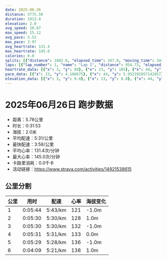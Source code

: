 ```yaml
---
date: 2025-06-26
distance: 5775.50
duration: 1913.0
elevation: 2.0
avg_speed: 10.87
max_speed: 15.12
avg_pace: 5.52
max_pace: 3.97
avg_heartrate: 131.4
max_heartrate: 145.0
calories: 0.0
splits: [{"distance": 1002.0, "elapsed_time": 347.0, "moving_time": 344.0, "average_speed": 2.91, "pace": 5.7273883161512025, "average_heartrate": 121.35755813953489, "elevation_difference": -1.0, "split_number": 1}, {"distance": 999.0, "elapsed_time": 330.0, "moving_time": 330.0, "average_speed": 3.03, "pace": 5.50056105610561, "average_heartrate": 128.27575757575758, "elevation_difference": 1.0, "split_number": 2}, {"distance": 1000.0, "elapsed_time": 330.0, "moving_time": 330.0, "average_speed": 3.03, "pace": 5.50056105610561, "average_heartrate": 132.84242424242424, "elevation_difference": -1.0, "split_number": 3}, {"distance": 1000.0, "elapsed_time": 331.0, "moving_time": 331.0, "average_speed": 3.02, "pace": 5.518774834437085, "average_heartrate": 133.38972809667675, "elevation_difference": 0.0, "split_number": 4}, {"distance": 999.0, "elapsed_time": 329.0, "moving_time": 329.0, "average_speed": 3.04, "pace": 5.482467105263157, "average_heartrate": 136.370820668693, "elevation_difference": -1.0, "split_number": 5}, {"distance": 775.5, "elapsed_time": 249.0, "moving_time": 249.0, "average_speed": 3.11, "pace": 5.359067524115756, "average_heartrate": 138.1164658634538, "elevation_difference": 1.0, "split_number": 6}]
laps: [{"lap_number": 1, "name": "Lap 1", "distance": 954.73, "elapsed_time": 330.0, "moving_time": 330.0, "average_speed": 2.89, "pace": 5.767024221453286, "average_heartrate": 120.29411764705883, "max_heartrate": 129, "start_date": "2025-06-26 19:59:28+00:00", "elevation_difference": 0.0}, {"lap_number": 2, "name": "Lap 2", "distance": 959.12, "elapsed_time": 317.0, "moving_time": 317.0, "average_speed": 3.03, "pace": 5.50056105610561, "average_heartrate": 127.76470588235294, "max_heartrate": 135, "start_date": "2025-06-26 20:05:00+00:00", "elevation_difference": 0.0}, {"lap_number": 3, "name": "Lap 3", "distance": 1102.67, "elapsed_time": 364.0, "moving_time": 364.0, "average_speed": 3.03, "pace": 5.50056105610561, "average_heartrate": 132.47368421052633, "max_heartrate": 136, "start_date": "2025-06-26 20:10:18+00:00", "elevation_difference": 2.0}, {"lap_number": 4, "name": "Lap 4", "distance": 832.06, "elapsed_time": 274.0, "moving_time": 274.0, "average_speed": 3.04, "pace": 5.482467105263157, "average_heartrate": 133.5, "max_heartrate": 136, "start_date": "2025-06-26 20:16:22+00:00", "elevation_difference": 0.0}, {"lap_number": 5, "name": "Lap 5", "distance": 1021.88, "elapsed_time": 336.0, "moving_time": 336.0, "average_speed": 3.04, "pace": 5.482467105263157, "average_heartrate": 135.72222222222223, "max_heartrate": 141, "start_date": "2025-06-26 20:20:57+00:00", "elevation_difference": 0.0}, {"lap_number": 6, "name": "Lap 6", "distance": 905.06, "elapsed_time": 291.0, "moving_time": 291.0, "average_speed": 3.11, "pace": 5.359067524115756, "average_heartrate": 137.66666666666666, "max_heartrate": 145, "start_date": "2025-06-26 20:26:34+00:00", "elevation_difference": 2.0}]
heartrate_data: [{"x": 3, "y": 89}, {"x": 23, "y": 105}, {"x": 44, "y": 111}, {"x": 65, "y": 122}, {"x": 84, "y": 122}, {"x": 106, "y": 126}, {"x": 125, "y": 122}, {"x": 145, "y": 126}, {"x": 166, "y": 117}, {"x": 186, "y": 124}, {"x": 205, "y": 124}, {"x": 224, "y": 126}, {"x": 244, "y": 126}, {"x": 264, "y": 126}, {"x": 283, "y": 129}, {"x": 302, "y": 124}, {"x": 322, "y": 126}, {"x": 341, "y": 124}, {"x": 359, "y": 127}, {"x": 379, "y": 125}, {"x": 398, "y": 126}, {"x": 418, "y": 124}, {"x": 438, "y": 121}, {"x": 457, "y": 127}, {"x": 476, "y": 129}, {"x": 495, "y": 127}, {"x": 514, "y": 126}, {"x": 533, "y": 130}, {"x": 551, "y": 130}, {"x": 572, "y": 130}, {"x": 590, "y": 130}, {"x": 609, "y": 135}, {"x": 628, "y": 132}, {"x": 647, "y": 129}, {"x": 666, "y": 131}, {"x": 684, "y": 133}, {"x": 703, "y": 133}, {"x": 722, "y": 132}, {"x": 742, "y": 131}, {"x": 761, "y": 132}, {"x": 780, "y": 132}, {"x": 799, "y": 132}, {"x": 818, "y": 132}, {"x": 837, "y": 132}, {"x": 855, "y": 132}, {"x": 874, "y": 133}, {"x": 895, "y": 136}, {"x": 914, "y": 133}, {"x": 933, "y": 135}, {"x": 953, "y": 130}, {"x": 972, "y": 133}, {"x": 990, "y": 135}, {"x": 1009, "y": 130}, {"x": 1028, "y": 129}, {"x": 1047, "y": 132}, {"x": 1067, "y": 134}, {"x": 1086, "y": 133}, {"x": 1106, "y": 133}, {"x": 1125, "y": 133}, {"x": 1143, "y": 134}, {"x": 1162, "y": 132}, {"x": 1180, "y": 136}, {"x": 1201, "y": 136}, {"x": 1220, "y": 136}, {"x": 1239, "y": 134}, {"x": 1258, "y": 135}, {"x": 1278, "y": 132}, {"x": 1296, "y": 130}, {"x": 1315, "y": 132}, {"x": 1334, "y": 138}, {"x": 1353, "y": 135}, {"x": 1372, "y": 135}, {"x": 1392, "y": 134}, {"x": 1411, "y": 133}, {"x": 1431, "y": 136}, {"x": 1450, "y": 134}, {"x": 1468, "y": 135}, {"x": 1487, "y": 140}, {"x": 1505, "y": 141}, {"x": 1525, "y": 139}, {"x": 1544, "y": 132}, {"x": 1563, "y": 138}, {"x": 1582, "y": 136}, {"x": 1601, "y": 137}, {"x": 1620, "y": 138}, {"x": 1639, "y": 135}, {"x": 1658, "y": 138}, {"x": 1677, "y": 136}, {"x": 1697, "y": 136}, {"x": 1715, "y": 138}, {"x": 1734, "y": 136}, {"x": 1755, "y": 135}, {"x": 1774, "y": 135}, {"x": 1793, "y": 132}, {"x": 1811, "y": 139}, {"x": 1829, "y": 138}, {"x": 1848, "y": 136}, {"x": 1866, "y": 142}, {"x": 1883, "y": 144}, {"x": 1900, "y": 145}]
pace_data: [{"x": 23, "y": 4.166675}, {"x": 44, "y": 5.952392857142857}, {"x": 65, "y": 5.952392857142857}, {"x": 84, "y": 5.208343749999999}, {"x": 106, "y": 5.952392857142857}, {"x": 125, "y": 5.5555666666666665}, {"x": 145, "y": 5.747137931034483}, {"x": 166, "y": 5.5555666666666665}, {"x": 186, "y": 5.5555666666666665}, {"x": 205, "y": 5.208343749999999}, {"x": 224, "y": 5.5555666666666665}, {"x": 244, "y": 7.936523809523808}, {"x": 264, "y": 5.747137931034483}, {"x": 283, "y": 5.376354838709677}, {"x": 302, "y": 5.5555666666666665}, {"x": 322, "y": 5.208343749999999}, {"x": 341, "y": 5.747137931034483}, {"x": 359, "y": 5.747137931034483}, {"x": 379, "y": 5.747137931034483}, {"x": 398, "y": 5.5555666666666665}, {"x": 418, "y": 6.6666799999999995}, {"x": 438, "y": 5.5555666666666665}, {"x": 457, "y": 5.952392857142857}, {"x": 476, "y": 5.5555666666666665}, {"x": 495, "y": 5.376354838709677}, {"x": 514, "y": 5.376354838709677}, {"x": 533, "y": 5.376354838709677}, {"x": 551, "y": 5.208343749999999}, {"x": 572, "y": 5.208343749999999}, {"x": 590, "y": 5.376354838709677}, {"x": 609, "y": 5.376354838709677}, {"x": 628, "y": 5.208343749999999}, {"x": 647, "y": 5.5555666666666665}, {"x": 666, "y": 5.5555666666666665}, {"x": 684, "y": 5.376354838709677}, {"x": 703, "y": 5.5555666666666665}, {"x": 722, "y": 5.5555666666666665}, {"x": 742, "y": 5.952392857142857}, {"x": 761, "y": 5.5555666666666665}, {"x": 780, "y": 5.5555666666666665}, {"x": 799, "y": 5.5555666666666665}, {"x": 818, "y": 5.747137931034483}, {"x": 837, "y": 5.5555666666666665}, {"x": 855, "y": 5.050515151515151}, {"x": 874, "y": 5.952392857142857}, {"x": 895, "y": 5.5555666666666665}, {"x": 914, "y": 5.747137931034483}, {"x": 933, "y": 5.747137931034483}, {"x": 953, "y": 5.747137931034483}, {"x": 972, "y": 5.5555666666666665}, {"x": 990, "y": 5.208343749999999}, {"x": 1009, "y": 5.747137931034483}, {"x": 1028, "y": 5.208343749999999}, {"x": 1047, "y": 5.050515151515151}, {"x": 1067, "y": 5.747137931034483}, {"x": 1086, "y": 5.376354838709677}, {"x": 1106, "y": 6.172851851851851}, {"x": 1125, "y": 5.050515151515151}, {"x": 1143, "y": 5.376354838709677}, {"x": 1162, "y": 5.208343749999999}, {"x": 1180, "y": 5.050515151515151}, {"x": 1201, "y": 8.771947368421053}, {"x": 1220, "y": 5.376354838709677}, {"x": 1239, "y": 5.376354838709677}, {"x": 1258, "y": 5.747137931034483}, {"x": 1278, "y": 5.5555666666666665}, {"x": 1296, "y": 5.5555666666666665}, {"x": 1315, "y": 5.5555666666666665}, {"x": 1334, "y": 5.5555666666666665}, {"x": 1353, "y": 5.5555666666666665}, {"x": 1372, "y": 5.952392857142857}, {"x": 1392, "y": 5.5555666666666665}, {"x": 1411, "y": 5.5555666666666665}, {"x": 1431, "y": 5.5555666666666665}, {"x": 1450, "y": 5.747137931034483}, {"x": 1468, "y": 4.761914285714285}, {"x": 1487, "y": 5.208343749999999}, {"x": 1505, "y": 5.5555666666666665}, {"x": 1525, "y": 5.050515151515151}, {"x": 1544, "y": 5.208343749999999}, {"x": 1563, "y": 5.5555666666666665}, {"x": 1582, "y": 5.747137931034483}, {"x": 1601, "y": 5.208343749999999}, {"x": 1620, "y": 5.5555666666666665}, {"x": 1639, "y": 5.5555666666666665}, {"x": 1658, "y": 5.747137931034483}, {"x": 1677, "y": 5.5555666666666665}, {"x": 1697, "y": 6.41026923076923}, {"x": 1715, "y": 5.050515151515151}, {"x": 1734, "y": 5.208343749999999}, {"x": 1755, "y": 5.952392857142857}, {"x": 1774, "y": 5.376354838709677}, {"x": 1793, "y": 5.050515151515151}, {"x": 1811, "y": 5.5555666666666665}, {"x": 1829, "y": 5.208343749999999}, {"x": 1848, "y": 5.050515151515151}, {"x": 1866, "y": 5.050515151515151}, {"x": 1883, "y": 5.208343749999999}, {"x": 1900, "y": 5.208343749999999}]
elevation_data: [{"x": 3, "y": 9.0}, {"x": 23, "y": 8.0}, {"x": 44, "y": 8.0}, {"x": 65, "y": 8.0}, {"x": 84, "y": 9.0}, {"x": 106, "y": 9.0}, {"x": 125, "y": 9.0}, {"x": 145, "y": 9.0}, {"x": 166, "y": 8.0}, {"x": 186, "y": 8.0}, {"x": 205, "y": 8.0}, {"x": 224, "y": 8.0}, {"x": 244, "y": 9.0}, {"x": 264, "y": 9.0}, {"x": 283, "y": 9.0}, {"x": 302, "y": 8.0}, {"x": 322, "y": 8.0}, {"x": 341, "y": 8.0}, {"x": 359, "y": 8.0}, {"x": 379, "y": 8.0}, {"x": 398, "y": 8.0}, {"x": 418, "y": 8.0}, {"x": 438, "y": 8.0}, {"x": 457, "y": 8.0}, {"x": 476, "y": 8.0}, {"x": 495, "y": 8.0}, {"x": 514, "y": 8.0}, {"x": 533, "y": 9.0}, {"x": 551, "y": 9.0}, {"x": 572, "y": 9.0}, {"x": 590, "y": 9.0}, {"x": 609, "y": 9.0}, {"x": 628, "y": 9.0}, {"x": 647, "y": 9.0}, {"x": 666, "y": 9.0}, {"x": 684, "y": 9.0}, {"x": 703, "y": 9.0}, {"x": 722, "y": 8.0}, {"x": 742, "y": 9.0}, {"x": 761, "y": 9.0}, {"x": 780, "y": 9.0}, {"x": 799, "y": 9.0}, {"x": 818, "y": 8.0}, {"x": 837, "y": 8.0}, {"x": 855, "y": 9.0}, {"x": 874, "y": 9.0}, {"x": 895, "y": 9.0}, {"x": 914, "y": 8.0}, {"x": 933, "y": 9.0}, {"x": 953, "y": 8.0}, {"x": 972, "y": 8.0}, {"x": 990, "y": 8.0}, {"x": 1009, "y": 8.0}, {"x": 1028, "y": 8.0}, {"x": 1047, "y": 8.0}, {"x": 1067, "y": 8.0}, {"x": 1086, "y": 8.0}, {"x": 1106, "y": 8.0}, {"x": 1125, "y": 8.0}, {"x": 1143, "y": 8.0}, {"x": 1162, "y": 8.0}, {"x": 1180, "y": 8.0}, {"x": 1201, "y": 8.0}, {"x": 1220, "y": 8.0}, {"x": 1239, "y": 8.0}, {"x": 1258, "y": 8.0}, {"x": 1278, "y": 8.0}, {"x": 1296, "y": 8.0}, {"x": 1315, "y": 8.0}, {"x": 1334, "y": 8.0}, {"x": 1353, "y": 8.0}, {"x": 1372, "y": 8.0}, {"x": 1392, "y": 8.0}, {"x": 1411, "y": 8.0}, {"x": 1431, "y": 8.0}, {"x": 1450, "y": 8.0}, {"x": 1468, "y": 8.0}, {"x": 1487, "y": 8.0}, {"x": 1505, "y": 8.0}, {"x": 1525, "y": 8.0}, {"x": 1544, "y": 8.0}, {"x": 1563, "y": 8.0}, {"x": 1582, "y": 8.0}, {"x": 1601, "y": 7.0}, {"x": 1620, "y": 7.0}, {"x": 1639, "y": 7.0}, {"x": 1658, "y": 7.0}, {"x": 1677, "y": 7.0}, {"x": 1697, "y": 7.0}, {"x": 1715, "y": 7.0}, {"x": 1734, "y": 8.0}, {"x": 1755, "y": 8.0}, {"x": 1774, "y": 8.0}, {"x": 1793, "y": 8.0}, {"x": 1811, "y": 8.0}, {"x": 1829, "y": 9.0}, {"x": 1848, "y": 9.0}, {"x": 1866, "y": 8.0}, {"x": 1883, "y": 8.0}, {"x": 1900, "y": 8.0}]
---
```


# 2025年06月26日 跑步数据

- 距离：5.78公里
- 时长：0:31:53
- 海拔：2.0米
- 平均配速：5:31/公里
- 最快配速：3:58/公里
- 平均心率：131.4次/分钟
- 最大心率：145.0次/分钟
- 卡路里消耗：0.0千卡
- 活动链接：https://www.strava.com/activities/14921538615

## 公里分割

| 公里 | 用时 | 配速 | 心率 | 海拔变化 |
|------|------|------|------|------|
| 1 | 0:05:44 | 5:43/km | 121 | -1.0m |
| 2 | 0:05:30 | 5:30/km | 128 | 1.0m |
| 3 | 0:05:30 | 5:30/km | 132 | -1.0m |
| 4 | 0:05:31 | 5:31/km | 133 | 0.0m |
| 5 | 0:05:29 | 5:28/km | 136 | -1.0m |
| 6 | 0:04:09 | 5:21/km | 138 | 1.0m |

